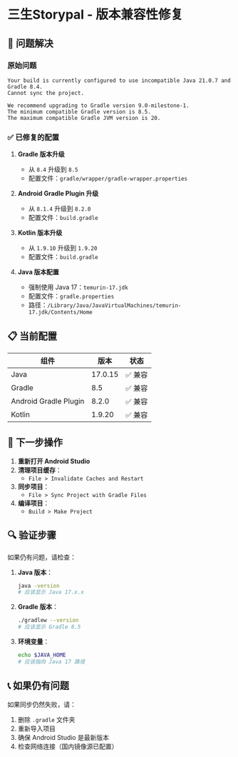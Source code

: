 # 三生Storypal - 版本兼容性修复

## 🔧 问题解决

### 原始问题
```
Your build is currently configured to use incompatible Java 21.0.7 and Gradle 8.4. 
Cannot sync the project.

We recommend upgrading to Gradle version 9.0-milestone-1.
The minimum compatible Gradle version is 8.5.
The maximum compatible Gradle JVM version is 20.
```

### ✅ 已修复的配置

1. **Gradle 版本升级**
   - 从 `8.4` 升级到 `8.5`
   - 配置文件：`gradle/wrapper/gradle-wrapper.properties`

2. **Android Gradle Plugin 升级**
   - 从 `8.1.4` 升级到 `8.2.0`
   - 配置文件：`build.gradle`

3. **Kotlin 版本升级**
   - 从 `1.9.10` 升级到 `1.9.20`
   - 配置文件：`build.gradle`

4. **Java 版本配置**
   - 强制使用 Java 17：`temurin-17.jdk`
   - 配置文件：`gradle.properties`
   - 路径：`/Library/Java/JavaVirtualMachines/temurin-17.jdk/Contents/Home`

## 📋 当前配置

| 组件 | 版本 | 状态 |
|------|------|------|
| Java | 17.0.15 | ✅ 兼容 |
| Gradle | 8.5 | ✅ 兼容 |
| Android Gradle Plugin | 8.2.0 | ✅ 兼容 |
| Kotlin | 1.9.20 | ✅ 兼容 |

## 🚀 下一步操作

1. **重新打开 Android Studio**
2. **清理项目缓存**：
   - `File > Invalidate Caches and Restart`
3. **同步项目**：
   - `File > Sync Project with Gradle Files`
4. **编译项目**：
   - `Build > Make Project`

## 🔍 验证步骤

如果仍有问题，请检查：

1. **Java 版本**：
   ```bash
   java -version
   # 应该显示 Java 17.x.x
   ```

2. **Gradle 版本**：
   ```bash
   ./gradlew --version
   # 应该显示 Gradle 8.5
   ```

3. **环境变量**：
   ```bash
   echo $JAVA_HOME
   # 应该指向 Java 17 路径
   ```

## 📞 如果仍有问题

如果同步仍然失败，请：
1. 删除 `.gradle` 文件夹
2. 重新导入项目
3. 确保 Android Studio 是最新版本
4. 检查网络连接（国内镜像源已配置）


